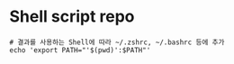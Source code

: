 # Shell script repo

```Shell
# 결과를 사용하는 Shell에 따라 ~/.zshrc, ~/.bashrc 등에 추가
echo 'export PATH="'$(pwd)':$PATH"'
```
